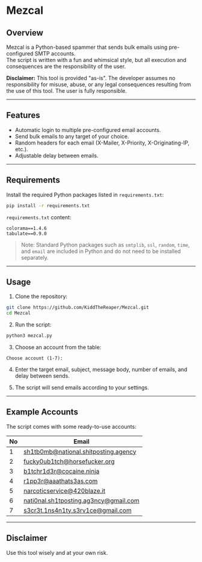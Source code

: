 # Mezcal

## Overview
Mezcal is a Python-based spammer that sends bulk emails using pre-configured SMTP accounts.  
The script is written with a fun and whimsical style, but all execution and consequences are the responsibility of the user.

**Disclaimer:** This tool is provided "as-is". The developer assumes no responsibility for misuse, abuse, or any legal consequences resulting from the use of this tool. The user is fully responsible.

---

## Features
- Automatic login to multiple pre-configured email accounts.
- Send bulk emails to any target of your choice.
- Random headers for each email (X-Mailer, X-Priority, X-Originating-IP, etc.).
- Adjustable delay between emails.

---

## Requirements
Install the required Python packages listed in `requirements.txt`:

```bash
pip install -r requirements.txt
````

`requirements.txt` content:

```
colorama==1.4.6
tabulate==0.9.0
```

> Note: Standard Python packages such as `smtplib`, `ssl`, `random`, `time`, and `email` are included in Python and do not need to be installed separately.

---

## Usage

1. Clone the repository:

```bash
git clone https://github.com/KiddTheReaper/Mezcal.git
cd Mezcal
```

2. Run the script:

```bash
python3 mezcal.py
```

3. Choose an account from the table:

```
Choose account (1-7):
```

4. Enter the target email, subject, message body, number of emails, and delay between sends.

5. The script will send emails according to your settings.

---

## Example Accounts

The script comes with some ready-to-use accounts:

| No | Email                                                                                 |
| -- | ------------------------------------------------------------------------------------- |
| 1  | [sh1tb0mb@national.shitposting.agency](mailto:sh1tb0mb@national.shitposting.agency)   |
| 2  | [fucky0ub1tch@horsefucker.org](mailto:fucky0ub1tch@horsefucker.org)                   |
| 3  | [b1tchr1d3r@cocaine.ninja](mailto:b1tchr1d3r@cocaine.ninja)                           |
| 4  | [r1pp3r@aaathats3as.com](mailto:r1pp3r@aaathats3as.com)                               |
| 5  | [narcoticservice@420blaze.it](mailto:narcoticservice@420blaze.it)                     |
| 6  | [nati0nal.sh1tposting.ag3ncy@gmail.com](mailto:nati0nal.sh1tposting.ag3ncy@gmail.com) |
| 7  | [s3cr3t.1ns4n1ty.s3rv1ce@gmail.com](mailto:s3cr3t.1ns4n1ty.s3rv1ce@gmail.com)         |

---

## Disclaimer

Use this tool wisely and at your own risk.
